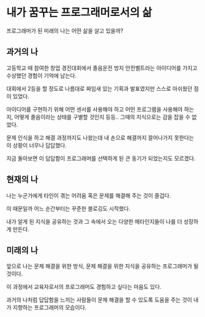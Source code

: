 # 내가 꿈꾸는 프로그래머로서의 삶

프로그래머가 된 미래의 나는 어떤 삶을 살고 있을까?

## 과거의 나

고등학교 때 참여한 창업 경진대회에서 졸음운전 방지 안전벨트라는 아이디어를 가지고 수상했던 경험이 기억에 남는다.

대회에서 2등을 할 정도로 나름대로 짜임새 있는 기획과 발표였지만 스스로 아쉬웠던 점이 있었다.

아이디어를 구현하기 위해 어떤 센서를 사용해야 하고 어떤 프로그램을 사용해야 하는지, 어떻게 졸음이라는 상태를 구별할 것인지 등등.. 그때의 지식으로는 감을 잡을 수 없었다.

문제 인식을 하고 해결 과정까지도 나왔는데 내 손으로 해결까지 끌어나가지 못한다는 이 상황이 너무나 답답했다.

지금 돌아보면 이 답답함이 프로그래머를 선택하게 된 큰 동기가 되었는지도 모르겠다.

## 현재의 나

나는 누군가에게 타인이 겪는 어려움 혹은 문제를 해결해 주는 것이 즐겁다.

이 때문일까 어느 순간부터는 꾸준한 블로깅도 시작했다.

내가 알게 된 지식을 공유하는 것과 그 속에서 오는 다양한 메타인지들이 나를 더 성장하게 만든다.

## 미래의 나

앞으로 나는 문제 해결을 위한 방식, 문제 해결을 위한 지식을 공유하는 프로그래머가 될 것이다.

이 과정에서 교육자로서의 프로그래머도 경험하고 싶다는 마음도 있다.

과거의 나처럼 답답함을 느끼는 사람들이 문제 해결을 할 수 있도록 도움을 주는 것이 내가 지향하는 프로그래머의 모습이다.
